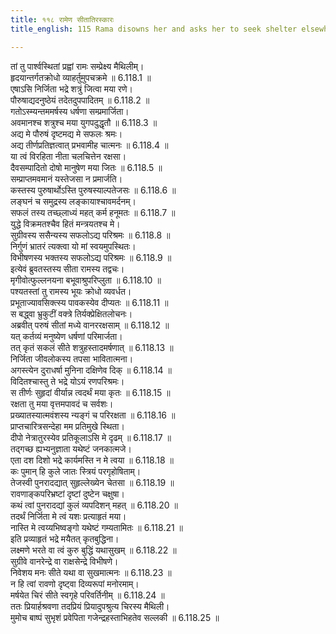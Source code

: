 ```yaml
---
title: ११८ रामेण सीतातिरस्कारः
title_english: 115 Rama disowns her and asks her to seek shelter elsewhere

---
```

<div class="audioEmbed"  caption="श्रीराम-हरिसीताराममूर्ति-घनपाठिभ्यां वचनम्" src="https://archive.org/download/Ramayana-recitation-Sriram-harisItArAmamUrti-Ghanapaati-v2/Kanda_6/Kanda_6_YK-115-Rama_disowns_her_and_asks_her_to_seek_shelter_elsewhere._0.mp3"></div>


तां तु पार्श्वस्थितां प्रह्वां रामः सम्प्रेक्ष्य मैथिलीम्।  
हृदयान्तर्गतक्रोधो व्याहर्तुमुपचक्रमे ॥ 6.118.1 ॥   
एषाऽसि निर्जिता भद्रे शत्रुं जित्वा मया रणे।  
पौरुषाद्यदनुष्ठेयं तदेतदुपपादितम् ॥ 6.118.2 ॥   
गतोऽस्म्यन्तममर्षस्य धर्षणा सम्प्रमार्जिता।  
अवमानश्च शत्रुश्च मया युगपदुद्धृतौ ॥ 6.118.3 ॥   
अद्य मे पौरुषं दृष्टमद्य मे सफलः श्रमः।  
अद्य तीर्णप्रतिज्ञत्वात् प्रभवामीह चात्मनः ॥ 6.118.4 ॥   
या त्वं विरहिता नीता चलचित्तेन रक्षसा।  
दैवसम्पादितो दोषो मानुषेण मया जितः ॥ 6.118.5 ॥   
सम्प्राप्तमवमानं यस्तेजसा न प्रमार्जति।  
कस्तस्य पुरुषार्थोऽस्ति पुरुषस्याल्पतेजसः ॥ 6.118.6 ॥   
लङ्घनं च समुद्रस्य लङ्कायाश्चावमर्दनम्।  
सफलं तस्य तच्छ्लाध्यं महत् कर्म हनूमतः ॥ 6.118.7 ॥   
युद्धे विक्रमतश्चैव हितं मन्त्रयतश्च मे।  
सुग्रीवस्य ससैन्यस्य सफलोऽद्य परिश्रमः ॥ 6.118.8 ॥   
निर्गुणं भ्रातरं त्यक्त्वा यो मां स्वयमुपस्थितः।  
विभीषणस्य भक्तस्य सफलोऽद्य परिश्रमः ॥ 6.118.9 ॥   
इत्येवं ब्रुवतस्तस्य सीता रामस्य तद्वचः।  
मृगीवोत्फुल्लनयना बभूवाश्रुपरिप्लुता ॥ 6.118.10 ॥   
पश्यतस्तां तु रामस्य भूयः क्रोधो व्यवर्धत।  
प्रभूताज्यावसिक्त्स्य पावकस्येव दीप्यतः ॥ 6.118.11 ॥   
स बद्ध्वा भ्रुकुटीं वक्त्रे तिर्यक्प्रेक्षितलोचनः।  
अब्रवीत् परुषं सीतां मध्ये वानररक्षसाम् ॥ 6.118.12 ॥   
यत् कर्तव्यं मनुष्येण धर्षणां परिमार्जता।  
तत् कृतं सकलं सीते शत्रुहस्तादमर्षणात् ॥ 6.118.13 ॥   
निर्जिता जीवलोकस्य तपसा भावितात्मना।  
अगस्त्येन दुराधर्षा मुनिना दक्षिणेव दिक् ॥ 6.118.14 ॥   
विदितश्चास्तु ते भद्रे योऽयं रणपरिश्रमः।  
स तीर्णः सुहृदां वीर्यान्न त्वदर्थं मया कृतः ॥ 6.118.15 ॥   
रक्षता तु मया वृत्तमपावदं च सर्वशः।  
प्रख्यातस्यात्मवंशस्य न्यङ्गं च परिरक्षता ॥ 6.118.16 ॥   
प्राप्तचारित्रसन्देहा मम प्रतिमुखे स्थिता।  
दीपो नेत्रातुरस्येव प्रतिकूलाऽसि मे दृढम् ॥ 6.118.17 ॥   
तद्गच्छ ह्यभ्यनुज्ञाता यथेष्टं जनकात्मजे।  
एता दश दिशो भद्रे कार्यमस्ति न मे त्वया ॥ 6.118.18 ॥   
कः पुमान् हि कुले जातः स्त्रियं परगृहोषिताम्।  
तेजस्वी पुनरादद्यात् सुहृल्लेख्येन चेतसा ॥ 6.118.19 ॥   
रावणाङ्कपरिभ्रष्टां दृष्टां दुष्टेन चक्षुषा।  
कथं त्वां पुनरादद्यां कुलं व्यपदिशन् महत् ॥ 6.118.20 ॥   
तदर्थं निर्जिता मे त्वं यशः प्रत्याहृतं मया।  
नास्ति मे त्वय्यभिष्वङ्गो यथेष्टं गम्यतामितः ॥ 6.118.21 ॥   
इति प्रव्याहृतं भद्रे मयैतत् कृतबुद्धिना।  
लक्ष्मणे भरते वा त्वं कुरु बुद्धिं यथासुखम् ॥ 6.118.22 ॥   
सुग्रीवे वानरेन्द्रे वा राक्षसेन्द्रे विभीषणे।  
निवेशय मनः सीते यथा वा सुखमात्मनः ॥ 6.118.23 ॥   
न हि त्वां रावणो दृष्ट्वा दिव्यरूपां मनोरमाम्।  
मर्षयेत चिरं सीते स्वगृहे परिवर्तिनीम् ॥ 6.118.24 ॥   
ततः प्रियार्हश्रवणा तदप्रियं प्रियादुपश्रुत्य चिरस्य मैथिली।  
मुमोच बाष्पं सुभृशं प्रवेपिता गजेन्द्रहस्ताभिहतेव सल्लकी ॥ 6.118.25 ॥   